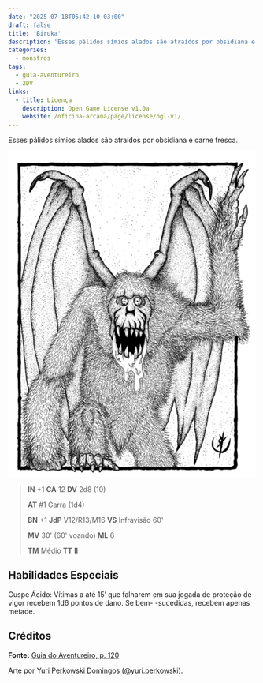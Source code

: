 ```yaml
---
date: "2025-07-18T05:42:10-03:00"
draft: false
title: 'Biruka'
description: 'Esses pálidos símios alados são atraídos por obsidiana e carne fresca.'
categories:
  - monstros
tags:
  - guia-aventureiro
  - 2DV
links:
  - title: Licença
    description: Open Game License v1.0a
    website: /oficina-arcana/page/license/ogl-v1/
---
```


Esses pálidos símios alados são atraídos por obsidiana
e carne fresca.

![Biruka](biruka.png)

> **IN** +1 **CA** 12 **DV** 2d8 (10)
>
> **AT** #1 Garra (1d4)
>
> **BN** +1 **JdP** V12/R13/M16 **VS** Infravisão 60'
>
> **MV** 30' (60' voando) **ML** 6
>
> **TM** Médio **TT** [II](link_tabela_tesouro)

## Habilidades Especiais

Cuspe Ácido: Vítimas a até 15’ que falharem em sua jogada
de proteção de vigor recebem 1d6 pontos de dano. Se bem-
-sucedidas, recebem apenas metade.

## Créditos

**Fonte:** [Guia do Aventureiro, p. 120](https://www.arcanaprimaria.com/about-3)

Arte por [Yuri Perkowski Domingos](https://www.artstation.com/perkowski) ([@yuri.perkowski](https://www.instagram.com/yuri.perkowski/)).
